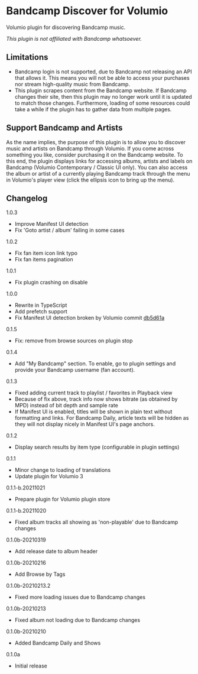 # Bandcamp Discover for Volumio

Volumio plugin for discovering Bandcamp music.

*This plugin is not affiliated with Bandcamp whatsoever.*

## Limitations

- Bandcamp login is not supported, due to Bandcamp not releasing an API that allows it. This means you will not be able to access your purchases nor stream high-quality music from Bandcamp.
- This plugin scrapes content from the Bandcamp website. If Bandcamp changes their site, then this plugin may no longer work until it is updated to match those changes. Furthermore, loading of some resources could take a while if the plugin has to gather data from multiple pages.

## Support Bandcamp and Artists

As the name implies, the purpose of this plugin is to allow you to discover music and artists on Bandcamp through Volumio. If you come across something you like, consider purchasing it on the Bandcamp website. To this end, the plugin displays links for accessing albums, artists and labels on Bandcamp (Volumio Contemporary / Classic UI only). You can also access the album or artist of a currently playing Bandcamp track through the menu in Volumio's player view (click the ellipsis icon to bring up the menu).

## Changelog

1.0.3
- Improve Manifest UI detection
- Fix 'Goto artist / album' failing in some cases

1.0.2
- Fix fan item icon link typo
- Fix fan items pagination

1.0.1
- Fix plugin crashing on disable

1.0.0
- Rewrite in TypeScript
- Add prefetch support
- Fix Manifest UI detection broken by Volumio commit [db5d61a](https://github.com/volumio/volumio3-backend/commit/db5d61a50dacb60d5132238c7f506f0000f07e07)

0.1.5
- Fix: remove from browse sources on plugin stop

0.1.4
- Add "My Bandcamp" section. To enable, go to plugin settings and provide your Bandcamp username (fan account).

0.1.3
- Fixed adding current track to playlist / favorites in Playback view
- Because of fix above, track info now shows bitrate (as obtained by MPD) instead of bit depth and sample rate
- If Manifest UI is enabled, titles will be shown in plain text without formatting and links. For Bandcamp Daily, article texts will be hidden as they will not display nicely in Manifest UI's page anchors.

0.1.2
- Display search results by item type (configurable in plugin settings)

0.1.1
- Minor change to loading of translations
- Update plugin for Volumio 3

0.1.1-b.20211021
- Prepare plugin for Volumio plugin store

0.1.1-b.20211020
- Fixed album tracks all showing as 'non-playable' due to Bandcamp changes

0.1.0b-20210319
- Add release date to album header

0.1.0b-20210216
- Add Browse by Tags

0.1.0b-20210213.2
- Fixed more loading issues due to Bandcamp changes

0.1.0b-20210213
- Fixed album not loading due to Bandcamp changes

0.1.0b-20210210
- Added Bandcamp Daily and Shows

0.1.0a
- Initial release

